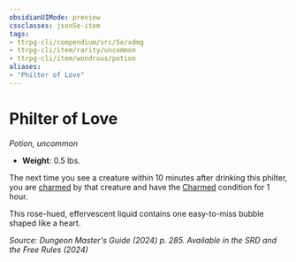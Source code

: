 ```yaml
---
obsidianUIMode: preview
cssclasses: json5e-item
tags:
- ttrpg-cli/compendium/src/5e/xdmg
- ttrpg-cli/item/rarity/uncommon
- ttrpg-cli/item/wondrous/potion
aliases: 
- "Philter of Love"
---
```

# Philter of Love
*Potion, uncommon*  


- **Weight**: 0.5 lbs.

The next time you see a creature within 10 minutes after drinking this philter, you are [charmed](Інструменти%20ДМ/CLI/rules/conditions.md#Charmed) by that creature and have the [Charmed](Інструменти%20ДМ/CLI/rules/conditions.md#Charmed) condition for 1 hour.

This rose-hued, effervescent liquid contains one easy-to-miss bubble shaped like a heart.

*Source: Dungeon Master's Guide (2024) p. 285. Available in the <span title='Systems Reference Document (5.2)'>SRD</span> and the Free Rules (2024)*